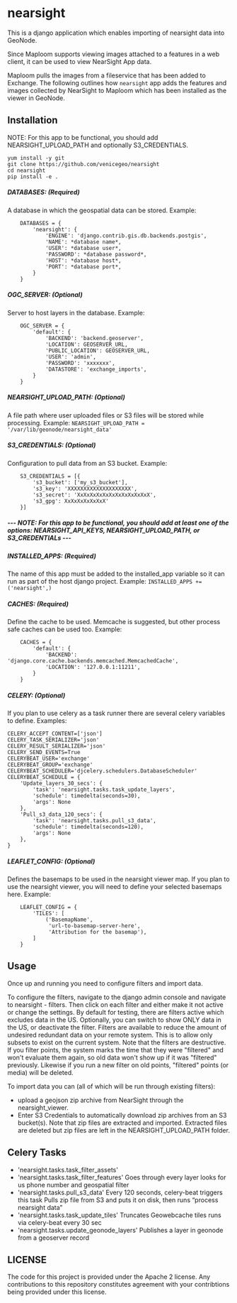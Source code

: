 # nearsight

This is a django application which enables importing of nearsight data into GeoNode. 


Since Maploom supports viewing images attached to a features in a web client, it can be used to view NearSight App data.

Maploom pulls the images from a fileservice that has been added to Exchange. The following outlines how `nearsight` app adds the features and images collected by NearSight to Maploom which has been installed as the viewer in GeoNode. 


## Installation
NOTE: For this app to be functional, you should add NEARSIGHT_UPLOAD_PATH and optionally S3_CREDENTIALS.
```
yum install -y git 
git clone https://github.com/venicegeo/nearsight
cd nearsight
pip install -e .
```


##### DATABASES: (Required)
A database in which the geospatial data can be stored. 
Example: 
```
    DATABASES = {
        'nearsight': {
            'ENGINE': 'django.contrib.gis.db.backends.postgis',
            'NAME': *database name*,
            'USER': *database user*,
            'PASSWORD': *database password*,
            'HOST': *database host*,
            'PORT': *database port*,
        }
    }
 ```

##### OGC_SERVER: (Optional)
Server to host layers in the database.
Example:
```
    OGC_SERVER = {
        'default': {
            'BACKEND': 'backend.geoserver',
            'LOCATION': GEOSERVER_URL,
            'PUBLIC_LOCATION': GEOSERVER_URL,
            'USER': 'admin',
            'PASSWORD': 'xxxxxxx',
            'DATASTORE': 'exchange_imports',
        }
    }
```
            
##### NEARSIGHT_UPLOAD_PATH: (Optional)
A file path where user uploaded files or S3 files will be stored while processing.
Example: `NEARSIGHT_UPLOAD_PATH = '/var/lib/geonode/nearsight_data'`

##### S3_CREDENTIALS: (Optional)
Configuration to pull data from an S3 bucket.
Example: 
```
    S3_CREDENTIALS = [{
        's3_bucket': ['my_s3_bucket'],
        's3_key': 'XXXXXXXXXXXXXXXXXXXX',
        's3_secret': 'XxXxXxXxXxXxXxXxXxXxXxX',
        's3_gpg': XxXxXxXxXxXxX'
    }]
```

##### --- NOTE: For this app to be functional, you should add at least one of the options: NEARSIGHT_API_KEYS, NEARSIGHT_UPLOAD_PATH, or S3_CREDENTIALs ---

##### INSTALLED_APPS: (Required)
The name of this app must be added to the installed_app variable so it can run as part of the host django project.
Example: `INSTALLED_APPS += ('nearsight',)`

##### CACHES: (Required)
Define the cache to be used. Memcache is suggested, but other process safe caches can be used too.
Example: 
```
    CACHES = {
        'default': {
            'BACKEND': 'django.core.cache.backends.memcached.MemcachedCache',
            'LOCATION': '127.0.0.1:11211',
        }
    }
```

##### CELERY: (Optional)
If you plan to use celery as a task runner there are several celery variables to define.
Examples:
```
CELERY_ACCEPT_CONTENT=['json']
CELERY_TASK_SERIALIZER='json'
CELERY_RESULT_SERIALIZER='json'
CELERY_SEND_EVENTS=True
CELERYBEAT_USER='exchange'
CELERYBEAT_GROUP='exchange'
CELERYBEAT_SCHEDULER='djcelery.schedulers.DatabaseScheduler'
CELERYBEAT_SCHEDULE = {
    'Update_layers_30_secs': {
        'task': 'nearsight.tasks.task_update_layers',
        'schedule': timedelta(seconds=30),
        'args': None
    },
    'Pull_s3_data_120_secs': {
        'task': 'nearsight.tasks.pull_s3_data',
        'schedule': timedelta(seconds=120),
        'args': None
    },
}
```

##### LEAFLET_CONFIG: (Optional)
Defines the basemaps to be used in the nearsight viewer map. If you plan to use the nearsight viewer, you will need to define your selected basemaps here.
Example: 
```
    LEAFLET_CONFIG = {
        'TILES': [
            ('BasemapName',
             'url-to-basemap-server-here',
             'Attribution for the basemap'),
        ]
    }
```

## Usage
Once up and running you need to configure filters and import data.

To configure the filters, navigate to the django admin console and navigate to nearsight - filters.
Then click on each filter and either make it not active or change the settings.  By default for testing, there are filters active which excludes data in the US.  Optionally, you can switch to show ONLY data in the US, or deactivate the filter.
Filters are available to reduce the amount of undesired redundant data on your remote system.  This is to allow only subsets to exist on the current system. Note that the filters are destructive. If you filter points, the system marks the time that they were "filtered" and won't evaluate them again, so old data won't show up if it was "filtered" previously.  Likewise if you run a new filter on old points, "filtered" points (or media) will be deleted.

To import data you can (all of which will be run through existing filters):
 - upload a geojson zip archive from NearSight through the nearsight_viewer.
 - Enter S3 Credentials to automatically download zip archives from an S3 bucket(s).
 Note that zip files are extracted and imported.  Extracted files are deleted but zip files are left in the NEARSIGHT_UPLOAD_PATH folder.

## Celery Tasks
 - 'nearsight.tasks.task_filter_assets'
 - 'nearsight.tasks.task_filter_features'
    Goes through every layer looks for us phone number and geospatial filter
 - 'nearsight.tasks.pull_s3_data'
    Every 120 seconds, celery-beat triggers this task
    Pulls zip file from S3 and puts it on disk, then runs “process nearsight data”
 - 'nearsight.tasks.task_update_tiles'
    Truncates Geowebcache tiles runs via celery-beat every 30 sec
 - 'nearsight.tasks.update_geonode_layers'
    Publishes a layer in geonode from a geoserver record

##  LICENSE

The code for this project is provided under the Apache 2 license. Any contributions to this repository constitutes agreement with your contribtions being provided under this license. 
